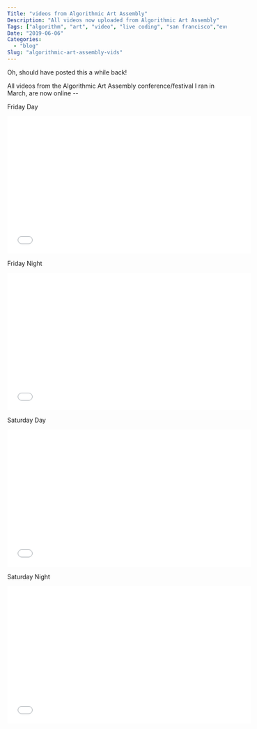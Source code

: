```yaml
---
Title: "videos from Algorithmic Art Assembly"
Description: "All videos now uploaded from Algorithmic Art Assembly"
Tags: ["algorithm", "art", "video", "live coding", "san francisco","events"]
Date: "2019-06-06"
Categories:
  - "blog"
Slug: "algorithmic-art-assembly-vids"
---
```


Oh, should have posted this a while back!

All videos from the Algorithmic Art Assembly conference/festival I ran in March, are now online --

Friday Day
<div class="video-container">
<iframe width="560" height="315" src="//www.youtube.com/embed/videoseries?list=PLUd6W-teJgiUQ91iMd-HfDDML80vczjoY"frameborder="0" allowfullscreen></iframe>
</div>

Friday Night
<div class="video-container">
<iframe width="560" height="315" src="//www.youtube.com/embed/videoseries?list=PLUd6W-teJgiUGMNE0slwnYCBKVqUIvhnZ"frameborder="0" allowfullscreen></iframe>
</div>

Saturday Day
<div class="video-container">
<iframe width="560" height="315" src="//www.youtube.com/embed/videoseries?list=PLUd6W-teJgiXcU_ZdqoeM-84jDAO6lQNt"frameborder="0" allowfullscreen></iframe>
</div>

Saturday Night
<div class="video-container">
<iframe width="560" height="315" src="//www.youtube.com/embed/videoseries?list=PLUd6W-teJgiWZlJKryCXS36pKkx2WjUQ7"frameborder="0" allowfullscreen></iframe>
</div>
